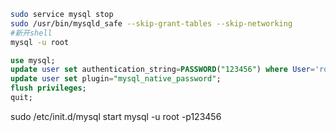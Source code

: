 ```bash
sudo service mysql stop
sudo /usr/bin/mysqld_safe --skip-grant-tables --skip-networking
#新开shell
mysql -u root
```

```sql
use mysql;
update user set authentication_string=PASSWORD("123456") where User='root';
update user set plugin="mysql_native_password";
flush privileges;
quit;
```

sudo /etc/init.d/mysql start
mysql -u root -p123456